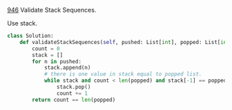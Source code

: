 [946](https://leetcode.com/problems/validate-stack-sequences/) Validate Stack Sequences. 

Use stack.

```python
class Solution:
    def validateStackSequences(self, pushed: List[int], popped: List[int]) -> bool:
        count = 0
        stack = []
        for n in pushed:
            stack.append(n)
            # there is one value in stack equal to popped list.
            while stack and count < len(popped) and stack[-1] == popped[count]:
                stack.pop()
                count += 1
        return count == len(popped)
```